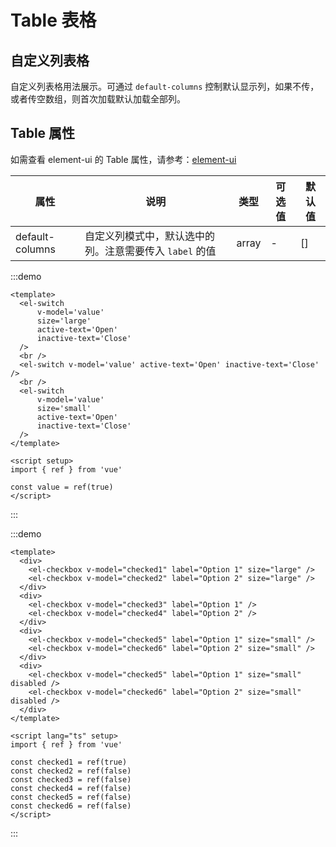 # Table 表格

## 自定义列表格

自定义列表格用法展示。可通过  `default-columns` 控制默认显示列，如果不传，或者传空数组，则首次加载默认加载全部列。

<ai-demo
    demo-height="270px"
    source-code="element-ui:::table/table-custom-columns"
/>

## Table 属性

如需查看 element-ui 的 Table 属性，请参考：[element-ui](https://element.eleme.cn/2.14/#/zh-CN/component/table)

| 属性                      | 说明                                                     | 类型           | 可选值     | 默认值         |
| ------------------------ | -------------------------------------------------------- | ------------- | --------- | ------------- |
| default-columns          | 自定义列模式中，默认选中的列。注意需要传入 `label` 的值          | array         | -         | []          |

:::demo

```vue
<template>
  <el-switch
      v-model='value'
      size='large'
      active-text='Open'
      inactive-text='Close'
  />
  <br />
  <el-switch v-model='value' active-text='Open' inactive-text='Close' />
  <br />
  <el-switch
      v-model='value'
      size='small'
      active-text='Open'
      inactive-text='Close'
  />
</template>

<script setup>
import { ref } from 'vue'

const value = ref(true)
</script>
```

:::

:::demo
```vue
<template>
  <div>
    <el-checkbox v-model="checked1" label="Option 1" size="large" />
    <el-checkbox v-model="checked2" label="Option 2" size="large" />
  </div>
  <div>
    <el-checkbox v-model="checked3" label="Option 1" />
    <el-checkbox v-model="checked4" label="Option 2" />
  </div>
  <div>
    <el-checkbox v-model="checked5" label="Option 1" size="small" />
    <el-checkbox v-model="checked6" label="Option 2" size="small" />
  </div>
  <div>
    <el-checkbox v-model="checked5" label="Option 1" size="small" disabled />
    <el-checkbox v-model="checked6" label="Option 2" size="small" disabled />
  </div>
</template>

<script lang="ts" setup>
import { ref } from 'vue'

const checked1 = ref(true)
const checked2 = ref(false)
const checked3 = ref(false)
const checked4 = ref(false)
const checked5 = ref(false)
const checked6 = ref(false)
</script>
```
:::